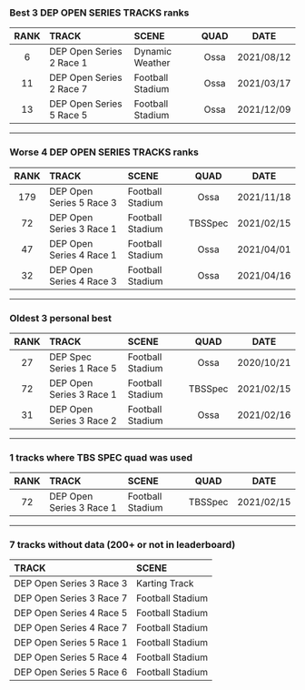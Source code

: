 ### Best 3 DEP OPEN SERIES TRACKS ranks
|RANK|TRACK|SCENE|QUAD|DATE|
|:---:|:---|:---|:---:|:---:|
|6|DEP Open Series 2 Race 1|Dynamic Weather|Ossa|2021/08/12|
|11|DEP Open Series 2 Race 7|Football Stadium|Ossa|2021/03/17|
|13|DEP Open Series 5 Race 5|Football Stadium|Ossa|2021/12/09|
---
### Worse 4 DEP OPEN SERIES TRACKS ranks
|RANK|TRACK|SCENE|QUAD|DATE|
|:---:|:---|:---|:---:|:---:|
|179|DEP Open Series 5 Race 3|Football Stadium|Ossa|2021/11/18|
|72|DEP Open Series 3 Race 1|Football Stadium|TBSSpec|2021/02/15|
|47|DEP Open Series 4 Race 1|Football Stadium|Ossa|2021/04/01|
|32|DEP Open Series 4 Race 3|Football Stadium|Ossa|2021/04/16|
---
### Oldest 3 personal best
|RANK|TRACK|SCENE|QUAD|DATE|
|:---:|:---|:---|:---:|:---:|
|27|DEP Spec Series 1 Race 5|Football Stadium|Ossa|2020/10/21|
|72|DEP Open Series 3 Race 1|Football Stadium|TBSSpec|2021/02/15|
|31|DEP Open Series 3 Race 2|Football Stadium|Ossa|2021/02/16|
---
### 1 tracks where TBS SPEC quad was used
|RANK|TRACK|SCENE|QUAD|DATE|
|:---:|:---|:---|:---:|:---:|
|72|DEP Open Series 3 Race 1|Football Stadium|TBSSpec|2021/02/15|
---
### 7 tracks without data (200+ or not in leaderboard)
|TRACK|SCENE|
|:---|:---|
|DEP Open Series 3 Race 3|Karting Track|
|DEP Open Series 3 Race 7|Football Stadium|
|DEP Open Series 4 Race 5|Football Stadium|
|DEP Open Series 4 Race 7|Football Stadium|
|DEP Open Series 5 Race 1|Football Stadium|
|DEP Open Series 5 Race 4|Football Stadium|
|DEP Open Series 5 Race 6|Football Stadium|
